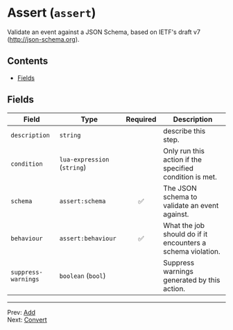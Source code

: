 # Assert (`assert`)

Validate an event against a JSON Schema, based on IETF's draft v7 (http://json-schema.org).


## Contents

- [Fields](#fields)




## Fields


| Field | Type | Required | Description |
|---|---|:---:|---|
| `description` | `string` |  | describe this step. |
| `condition` | `lua-expression` (`string`) |  | Only run this action if the specified condition is met. |
| `schema` | `assert:schema` | ✅ | The JSON schema to validate an event against. |
| `behaviour` | `assert:behaviour` | ✅ | What the job should do if it encounters a schema violation. |
| `suppress-warnings` | `boolean` (`bool`) |  | Suppress warnings generated by this action. |








---
Prev: [Add](add.md)  
Next: [Convert](convert.md)  
